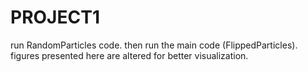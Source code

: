 # PROJECT1
run RandomParticles code. then run the main code (FlippedParticles). figures presented here are altered for better visualization.
